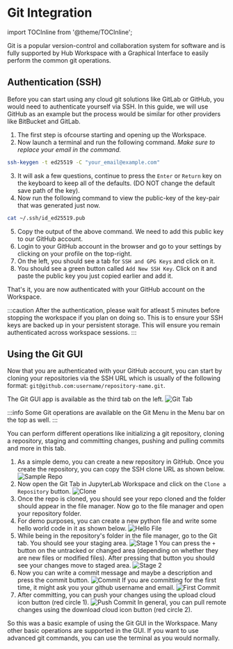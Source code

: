 # Git Integration

import TOCInline from '@theme/TOCInline';

Git is a popular version-control and collaboration system for software and is fully supported by Hub Workspace with a Graphical Interface to easily perform the common git operations.

## Authentication (SSH)

Before you can start using any cloud git solutions like GitLab or GitHub, you would need to authenticate yourself via SSH. In this guide, we will use GitHub as an example but the process would be similar for other providers like BitBucket and GitLab.

1. The first step is ofcourse starting and opening up the Workspace.
2. Now launch a terminal and run the following command. _Make sure to replace your email in the command._
```bash
ssh-keygen -t ed25519 -C "your_email@example.com"
```
3. It will ask a few questions, continue to press the `Enter` or `Return` key on the keyboard to keep all of the defaults. (DO NOT change the default save path of the key).
4. Now run the following command to view the public-key of the key-pair that was generated just now.
```bash
cat ~/.ssh/id_ed25519.pub
```
5. Copy the output of the above command. We need to add this public key to our GitHub account.
6. Login to your GitHub account in the browser and go to your settings by clicking on your profile on the top-right.
7. On the left, you should see a tab for `SSH and GPG Keys` and click on it.
8. You should see a green button called `Add New SSH Key`. Click on it and paste the public key you just copied earlier and add it.

That's it, you are now authenticated with your GitHub account on the Workspace.

:::caution
After the authentication, please wait for atleast 5 minutes before stopping the workspace if you plan on doing so. This is to ensure your SSH keys are backed up in your persistent storage. This will ensure you remain authenticated across workspace sessions.
:::

## Using the Git GUI

Now that you are authenticated with your GitHub account, you can start by cloning your repositories via the SSH URL which is usually of the following format: `git@github.com:username/repository-name.git`.

The Git GUI app is available as the third tab on the left.
![Git Tab](/img/workspace/git_tab.svg)

:::info
Some Git operations are available on the Git Menu in the Menu bar on the top as well.
:::

You can perform different operations like initializing a git repository, cloning a repository, staging and committing changes, pushing and pulling commits and more in this tab.

1. As a simple demo, you can create a new repository in GitHub. Once you create the repository, you can copy the SSH clone URL as shown below.
![Sample Repo](/img/workspace/sample_repo.svg)
2. Now open the Git Tab in JupyterLab Workspace and click on the `Clone a Repository` button.
![Clone](/img/workspace/clone_repo.svg)
4. Once the repo is cloned, you should see your repo cloned and the folder should appear in the file manager. Now go to the file manager and open your repository folder.
5. For demo purposes, you can create a new python file and write some hello world code in it as shown below.
![Hello File](/img/workspace/create_file_repo.svg)
6. While being in the repository's folder in the file manager, go to the Git tab. You should see your staging area.
![Stage 1](/img/workspace/stage1.svg)
You can press the `+` button on the untracked or changed area (depending on whether they are new files or modified files). After pressing that button you should see your changes move to staged area.
![Stage 2](/img/workspace/stage2.svg)
7. Now you can write a commit message and maybe a description and press the commit button.
![Commit](/img/workspace/commit.svg)
If you are committing for the first time, it might ask you your github username and email.
![First Commit](/img/workspace/first_commit.svg)
8. After committing, you can push your changes using the upload cloud icon button (red circle 1).
![Push Commit](/img/workspace/push_pull.svg)
In general, you can pull remote changes using the download cloud icon button (red circle 2).

So this was a basic example of using the Git GUI in the Workspace. Many other basic operations are supported in the GUI. If you want to use advanced git commands, you can use the terminal as you would normally.


